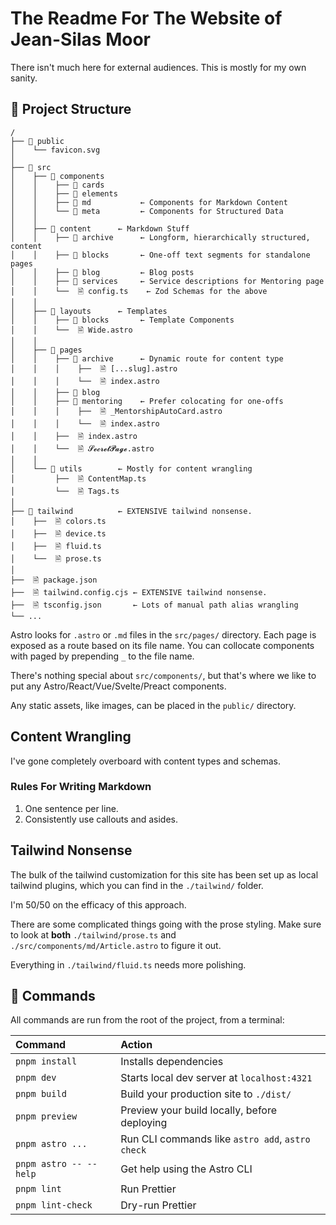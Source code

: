 # The Readme For The Website of Jean-Silas Moor

There isn't much here for external audiences.
This is mostly for my own sanity.

## 🚀 Project Structure


```text
/
├── 📁 public
│    └── favicon.svg
│
├── 📁 src
│    ├── 📁 components
│    │    ├── 📁 cards
│    │    ├── 📁 elements
│    │    ├── 📁 md           ← Components for Markdown Content
│    │    └── 📁 meta         ← Components for Structured Data
│    │ 
│    ├── 📁 content      ← Markdown Stuff
│    │    ├── 📁 archive      ← Longform, hierarchically structured, content
│    │    ├── 📁 blocks       ← One-off text segments for standalone pages
│    │    ├── 📁 blog         ← Blog posts
│    │    ├── 📁 services     ← Service descriptions for Mentoring page
│    │    └──  🗎 config.ts    ← Zod Schemas for the above
│    │ 
│    ├── 📁 layouts      ← Templates
│    │    ├── 📁 blocks       ← Template Components
│    │    └──  🗎 Wide.astro
│    │ 
│    ├── 📁 pages         
│    │    ├── 📁 archive      ← Dynamic route for content type
│    │    │    ├──  🗎 [...slug].astro   
│    │    │    └──  🗎 index.astro
│    │    ├── 📁 blog
│    │    ├── 📁 mentoring    ← Prefer colocating for one-offs
│    │    │    ├──  🗎 _MentorshipAutoCard.astro   
│    │    │    └──  🗎 index.astro
│    │    ├──  🗎 index.astro
│    │    └──  🗎 𝓢𝓮𝓬𝓻𝓮𝓽𝓟𝓪𝓰𝓮.astro
│    │ 
│    └── 📁 utils        ← Mostly for content wrangling
│         ├──  🗎 ContentMap.ts
│         └──  🗎 Tags.ts
│
├── 📁 tailwind          ← EXTENSIVE tailwind nonsense.
│    ├──  🗎 colors.ts
│    ├──  🗎 device.ts
│    ├──  🗎 fluid.ts
│    └──  🗎 prose.ts
│
├──  🗎 package.json
├──  🗎 tailwind.config.cjs ← EXTENSIVE tailwind nonsense.
├──  🗎 tsconfig.json       ← Lots of manual path alias wrangling
└── ...
```

Astro looks for `.astro` or `.md` files in the `src/pages/` directory.
Each page is exposed as a route based on its file name.
You can collocate components with paged by prepending `_` to the file name.

There's nothing special about `src/components/`, but that's where we like to put any Astro/React/Vue/Svelte/Preact components.

Any static assets, like images, can be placed in the `public/` directory.

## Content Wrangling

I've gone completely overboard with content types and schemas.

### Rules For Writing Markdown

1. One sentence per line.
2. Consistently use callouts and asides.

## Tailwind Nonsense

The bulk of the tailwind customization for this site has been set up as local tailwind plugins, which you can find in the `./tailwind/` folder.

I'm 50/50 on the efficacy of this approach.

There are some complicated things going with the prose styling.
Make sure to look at **both** `./tailwind/prose.ts`  and  `./src/components/md/Article.astro` to figure it out.

Everything in `./tailwind/fluid.ts` needs more polishing.

## 🧞 Commands

All commands are run from the root of the project, from a terminal:

| Command                | Action                                           |
| :--------------------- | :----------------------------------------------- |
| `pnpm install`         | Installs dependencies                            |
| `pnpm dev`             | Starts local dev server at `localhost:4321`      |
| `pnpm build`           | Build your production site to `./dist/`          |
| `pnpm preview`         | Preview your build locally, before deploying     |
| `pnpm astro ...`       | Run CLI commands like `astro add`, `astro check` |
| `pnpm astro -- --help` | Get help using the Astro CLI                     |
| `pnpm lint`            | Run Prettier                                     |
| `pnpm lint-check`      | Dry-run Prettier                                 |


